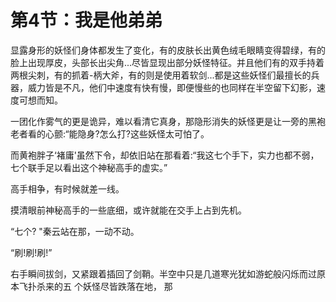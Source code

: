 # 第4节：我是他弟弟

显露身形的妖怪们身体都发生了变化，有的皮肤长出黄色绒毛眼睛变得碧绿，有的脸上出现厚皮，头部长出尖角...尽皆显现出部分妖怪特征。并且他们有的双手持着两根尖刺，有的抓着-柄大斧，有的则是使用着软剑...都是这些妖怪们最擅长的兵器，威力皆是不凡，他们中速度有快有慢，即便慢些的也同样在半空留下幻影，速度可想而知。

一团化作雾气的更是诡异，难以看清它真身，那隐形消失的妖怪更是让一旁的黑袍老者看的心颤:“能隐身?怎么打?这些妖怪太可怕了。

而黄袍胖子‘褚庸'虽然下令，却依旧站在那看着:“我这七个手下，实力也都不弱，七个联手足以看出这个神秘高手的虚实。”

高手相争，有时候就差一线。

摸清眼前神秘高手的一些底细，或许就能在交手上占到先机。

“七个? "秦云站在那，一动不动。

“刷!刷!刷!”

右手瞬间拔剑，又紧跟着插回了剑鞘。半空中只是几道寒光犹如游蛇般闪烁而过原本飞扑杀来的五 个妖怪尽皆跌落在地， 那
